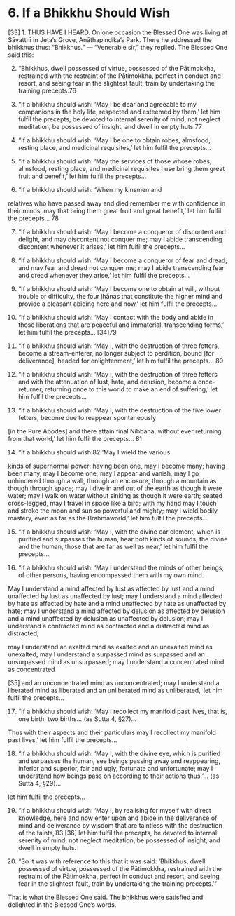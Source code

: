 # 6. If a Bhikkhu Should Wish

[33] 1. THUS HAVE I HEARD. On one occasion the Blessed
One was living at Sāvatthī in Jeta’s Grove, Anāthapiṇḍika’s
Park. There he addressed the bhikkhus thus: “Bhikkhus.” —
“Venerable sir,” they replied. The Blessed One said this:

2. “Bhikkhus, dwell possessed of virtue, possessed of the
Pātimokkha, restrained with the restraint of the Pātimokkha,
perfect in conduct and resort, and seeing fear in the slightest
fault, train by undertaking the training precepts.76

3. “If a bhikkhu should wish: ‘May I be dear and agreeable
to my companions in the holy life, respected and esteemed by
them,’ let him fulfil the precepts, be devoted to internal serenity
of mind, not neglect meditation, be possessed of insight, and
dwell in empty huts.77

4. “If a bhikkhu should wish: ‘May I be one to obtain robes,
almsfood, resting place, and medicinal requisites,’ let him fulfil
the precepts…

5. “If a bhikkhu should wish: ‘May the services of those
whose robes, almsfood, resting place, and medicinal
requisites I use bring them great fruit and benefit,’ let him fulfil
the precepts…

6. “If a bhikkhu should wish: ‘When my kinsmen and


relatives who have passed away and died remember me with
confidence in their minds, may that bring them great fruit and
great benefit,’ let him fulfil the precepts… 78

7. “If a bhikkhu should wish: ‘May I become a conqueror of
discontent and delight, and may discontent not conquer me;
may I abide transcending discontent whenever it arises,’ let
him fulfil the precepts…

8. “If a bhikkhu should wish: ‘May I become a conqueror of
fear and dread, and may fear and dread not conquer me; may
I abide transcending fear and dread whenever they arise,’ let
him fulfil the precepts…

9. “If a bhikkhu should wish: ‘May I become one to obtain at
will, without trouble or difficulty, the four jhānas that constitute
the higher mind and provide a pleasant abiding here and now,’
let him fulfil the precepts…

10. “If a bhikkhu should wish: ‘May I contact with the body
and abide in those liberations that are peaceful and immaterial,
transcending forms,’ let him fulfil the precepts… [34]79

11. “If a bhikkhu should wish: ‘May I, with the destruction
of three fetters, become a stream-enterer, no longer subject to
perdition, bound [for deliverance], headed for enlightenment,’
let him fulfil the precepts… 80

12. “If a bhikkhu should wish: ‘May I, with the destruction
of three fetters and with the attenuation of lust, hate, and
delusion, become a once-returner, returning once to this world
to make an end of suffering,’ let him fulfil the precepts…

13. “If a bhikkhu should wish: ‘May I, with the destruction of
the five lower fetters, become due to reappear spontaneously

[in the Pure Abodes] and there attain final Nibbāna, without
ever returning from that world,’ let him fulfil the precepts… 81

14. “If a bhikkhu should wish:82 ‘May I wield the various


kinds of supernormal power: having been one, may I become
many; having been many, may I become one; may I appear
and vanish; may I go unhindered through a wall, through an
enclosure, through a mountain as though through space; may
I dive in and out of the earth as though it were water; may I
walk on water without sinking as though it were earth; seated
cross-legged, may I travel in space like a bird; with my hand
may I touch and stroke the moon and sun so powerful and
mighty; may I wield bodily mastery, even as far as the Brahmaworld,’ let him fulfil the precepts…

15. “If a bhikkhu should wish: ‘May I, with the divine ear
element, which is purified and surpasses the human, hear
both kinds of sounds, the divine and the human, those that
are far as well as near,’ let him fulfil the precepts…

16. “If a bhikkhu should wish: ‘May I understand the minds
of other beings, of other persons, having encompassed them
with my own mind.

May I understand a mind affected by lust as affected
by lust and a mind unaffected by lust as unaffected by lust;
may I understand a mind affected by hate as affected by
hate and a mind unaffected by hate as unaffected by hate;
may I understand a mind affected by delusion as affected by
delusion and a mind unaffected by delusion as unaffected by
delusion; may I understand a contracted mind as contracted
and a distracted mind as distracted;

may I understand an exalted mind as exalted and an
unexalted mind as unexalted; may I understand a surpassed
mind as surpassed and an unsurpassed mind as unsurpassed;
may I understand a concentrated mind as concentrated

[35] and an unconcentrated mind as unconcentrated; may I
understand a liberated mind as liberated and an unliberated
mind as unliberated,’ let him fulfil the precepts…


17. “If a bhikkhu should wish: ‘May I recollect my manifold
past lives, that is, one birth, two births… (as Sutta 4, §27)…

Thus with their aspects and their particulars may I recollect
my manifold past lives,’ let him fulfil the precepts…

18. “If a bhikkhu should wish: ‘May I, with the divine
eye, which is purified and surpasses the human, see beings
passing away and reappearing, inferior and superior, fair and
ugly, fortunate and unfortunate; may I understand how beings
pass on according to their actions thus:’… (as Sutta 4, §29)…

let him fulfil the precepts…

19. “If a bhikkhu should wish: ‘May I, by realising for
myself with direct knowledge, here and now enter upon and
abide in the deliverance of mind and deliverance by wisdom
that are taintless with the destruction of the taints,’83 [36] let
him fulfil the precepts, be devoted to internal serenity of mind,
not neglect meditation, be possessed of insight, and dwell in
empty huts.

20. “So it was with reference to this that it was said:
‘Bhikkhus, dwell possessed of virtue, possessed of the
Pātimokkha, restrained with the restraint of the Pātimokkha,
perfect in conduct and resort, and seeing fear in the slightest
fault, train by undertaking the training precepts.’”

That is what the Blessed One said. The bhikkhus were
satisfied and delighted in the Blessed One’s words.
